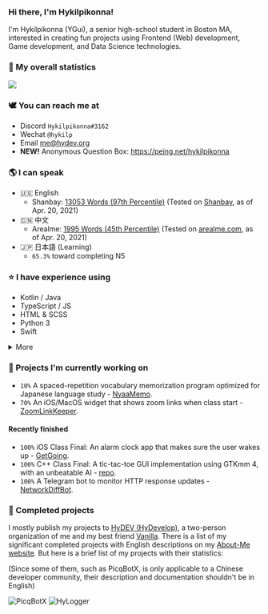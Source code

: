 ### Hi there, I'm Hykilpikonna!

I'm Hykilpikonna (YGui), a senior high-school student in Boston MA, interested in creating fun projects using Frontend (Web) development, Game development, and Data Science technologies.


### 🌷 My overall statistics

![](https://github-readme-stats.vercel.app/api?username=hykilpikonna&hide=stars&include_all_commits=true&show_icons=true&title_color=ff7d92&text_color=ffb5c2&icon_color=ff869a)


### 🕊️ You can reach me at

* Discord `Hykilpikonna#3162`
* Wechat `@hykilp`
* Email me@hydev.org
* **NEW!** Anonymous Question Box: https://peing.net/hykilpikonna


### 🌎 I can speak

* 🇺🇸 English 
  * Shanbay: [13053 Words (97th Percentile)](https://imgur.com/a/jk3tDGi) (Tested on [Shanbay](https://www.shanbay.com/bdc/mobile/vocabtest/), as of Apr. 20, 2021)
* 🇨🇳 中文 
  * Arealme: [1995 Words (45th Percentile)](https://imgur.com/sxtLGzM) (Tested on [arealme.com](https://www.arealme.com/chinese-vocabulary-size-test/cn/), as of Apr. 20, 2021)
* 🇯🇵 日本語 (Learning)
  * `65.3%` toward completing N5

### ⭐ I have experience using

* Kotlin / Java
* TypeScript / JS
* HTML & SCSS
* Python 3
* Swift

<details><summary>More</summary>
<p>
 
* Kotlin / Java
  * Gradle & Maven
  * Spring
  * JUnit
  * Hibernate
  * ... and many others
* TypeScript / JavaScript
  * Vue
  * Angular
  * Ionic / Cordova
* HTML & SCSS
  * ElementUI
  * ECharts
  * Vuesax
  * Semantic-UI
* Python 3
* Swift
* ~~C++~~
* ~~Brainf***~~

</p>
</details>

### 🌱 Projects I'm currently working on

* `10%` A spaced-repetition vocabulary memorization program optimized for Japanese language study - [NyaaMemo](https://github.com/hykilpikonna/AnkiNG).
* `70%` An iOS/MacOS widget that shows zoom links when class start - [ZoomLinkKeeper](https://github.com/HyDevelop/ZoomLinkKeeper).

#### Recently finished

* `100%` iOS Class Final: An alarm clock app that makes sure the user wakes up - [GetGoing](https://github.com/hykilpikonna/GetGoing).
* `100%` C++ Class Final: A tic-tac-toe GUI implementation using GTKmm 4, with an unbeatable AI - [repo](https://github.com/hykilpikonna/School-CppAssignments).
* `100%` A Telegram bot to monitor HTTP response updates - [NetworkDiffBot](https://github.com/hykilpikonna/NetworkDiffBot).

### 🌲 Completed projects

I mostly publish my projects to [HyDEV (HyDevelop)](https://github.com/hydevelop), a two-person organization of me and my best friend [Vanilla](https://github.com/vergedx).
There is a list of my significant completed projects with English descriptions on my [About-Me website](https://me.hydev.org).
But here is a brief list of my projects with their statistics:

(Since some of them, such as PicqBotX, is only applicable to a Chinese developer community, their description and documentation shouldn't be in English)

![PicqBotX](https://github-readme-stats.vercel.app/api/pin/?username=hydevelop&repo=picqbotx&include_all_commits=true&show_icons=true&title_color=ff7d92&text_color=ffb5c2&icon_color=ff869a) ![HyLogger](https://github-readme-stats.vercel.app/api/pin/?username=hydevelop&repo=hylogger&include_all_commits=true&show_icons=true&title_color=ff7d92&text_color=ffb5c2&icon_color=ff869a)
